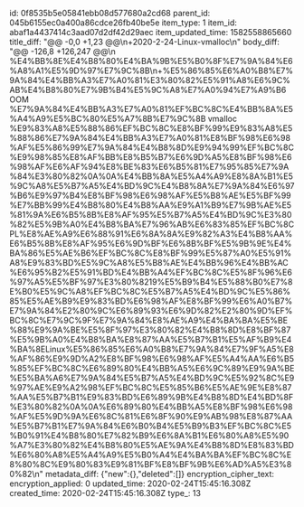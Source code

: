 id: 0f8535b5e05841ebb08d577680a2cd68
parent_id: 045b6155ec0a400a86cdce26fb40be5e
item_type: 1
item_id: abaf1a4437414c3aad07d2df42d29aec
item_updated_time: 1582558865660
title_diff: "@@ -0,0 +1,23 @@\n+2020-2-24-Linux-vmalloc\n"
body_diff: "@@ -126,8 +126,247 @@\n %E4%BB%8E%E4%B8%80%E4%BA%9B%E5%B0%8F%E7%9A%84%E6%A8%A1%E5%9D%97%E7%9C%8B\n+%E5%86%85%E6%A0%B8%E7%9A%84%E4%BB%A3%E7%A0%81%E3%80%82%E5%91%A8%E6%9C%AB%E4%B8%80%E7%9B%B4%E5%9C%A8%E7%A0%94%E7%A9%B6 OOM %E7%9A%84%E4%BB%A3%E7%A0%81%EF%BC%8C%E4%BB%8A%E5%A4%A9%E5%BC%80%E5%A7%8B%E7%9C%8B vmalloc %E9%83%A8%E5%88%86%EF%BC%8C%E8%BF%99%E9%83%A8%E5%88%86%E7%9A%84%E4%BB%A3%E7%A0%81%E8%BF%98%E6%98%AF%E5%86%99%E7%9A%84%E4%B8%8D%E9%94%99%EF%BC%8C%E9%98%85%E8%AF%BB%E8%B5%B7%E6%9D%A5%E8%BF%98%E6%98%AF%E6%AF%94%E8%BE%83%E6%B5%81%E7%95%85%E7%9A%84%E3%80%82%0A%0A%E4%BB%8A%E5%A4%A9%E8%8A%B1%E5%9C%A8%E5%B7%A5%E4%BD%9C%E4%B8%8A%E7%9A%84%E6%97%B6%E9%97%B4%E8%BF%98%E6%98%AF%E5%B8%AE%E5%BF%99%E7%BB%99%E4%B8%80%E4%B8%AA%E9%A1%B9%E7%9B%AE%E5%81%9A%E6%B5%8B%E8%AF%95%E5%B7%A5%E4%BD%9C%E3%80%82%E5%9B%A0%E4%B8%BA%E7%96%AB%E6%83%85%EF%BC%8CPL%E8%AE%A9%E6%88%91%E6%8A%8A%E9%82%A3%E4%B8%AA%E6%B5%8B%E8%AF%95%E6%9D%BF%E6%8B%BF%E5%9B%9E%E4%BA%86%E5%AE%B6%EF%BC%8C%E8%BF%99%E5%87%A0%E5%91%A8%E9%83%BD%E5%9C%A8%E5%B8%AE%E4%BB%96%E4%BB%AC%E6%95%B2%E5%91%BD%E4%BB%A4%EF%BC%8C%E5%8F%96%E6%97%A5%E5%BF%97%E3%80%8219%E5%B9%B4%E5%88%B0%E7%8E%B0%E5%9C%A8%EF%BC%8C%E5%B7%A5%E4%BD%9C%E5%86%85%E5%AE%B9%E9%83%BD%E6%98%AF%E8%BF%99%E6%A0%B7%E7%9A%84%E2%80%9C%E6%89%93%E6%9D%82%E2%80%9D%EF%BC%8C%E7%9C%9F%E7%9A%84%E8%AE%A9%E4%BA%BA%E5%BE%88%E9%9A%BE%E5%8F%97%E3%80%82%E4%B8%8D%E8%BF%87%E5%9B%A0%E4%B8%BA%E8%87%AA%E5%B7%B1%E5%AF%B9%E4%BA%8ELinux%E5%86%85%E6%A0%B8%E7%9A%84%E7%9F%A5%E8%AF%86%E9%9D%A2%E8%BF%98%E6%98%AF%E5%A4%AA%E6%B5%85%EF%BC%8C%E6%89%80%E4%BB%A5%E6%9C%89%E9%9A%BE%E5%BA%A6%E7%9A%84%E5%B7%A5%E4%BD%9C%E5%92%8C%E9%97%AE%E9%A2%98%EF%BC%8C%E5%85%B6%E5%AE%9E%E8%87%AA%E5%B7%B1%E9%83%BD%E6%89%9B%E4%B8%8D%E4%BD%8F%E3%80%82%0A%0A%E6%89%80%E4%BB%A5%E8%BF%98%E6%98%AF%E5%9D%9A%E6%8C%81%E6%8F%90%E9%AB%98%E8%87%AA%E5%B7%B1%E7%9A%84%E6%B0%B4%E5%B9%B3%EF%BC%8C%E5%B0%91%E4%B8%80%E7%82%B9%E6%8A%B1%E6%80%A8%E5%90%A7%E3%80%82%E4%B8%80%E5%AE%9A%E4%B8%8D%E8%83%BD%E6%80%A8%E5%A4%A9%E5%B0%A4%E4%BA%BA%EF%BC%8C%E8%80%8C%E9%80%83%E9%81%BF%E8%BF%9B%E6%AD%A5%E3%80%82\n"
metadata_diff: {"new":{},"deleted":[]}
encryption_cipher_text: 
encryption_applied: 0
updated_time: 2020-02-24T15:45:16.308Z
created_time: 2020-02-24T15:45:16.308Z
type_: 13